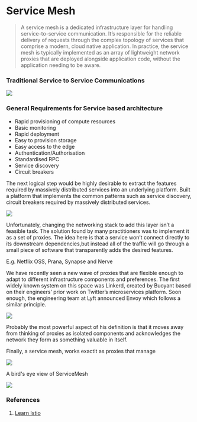# Service Mesh

> A service mesh is a dedicated infrastructure layer for handling service-to-service communication. It’s responsible for the reliable delivery of requests through the complex topology of services that comprise a modern, cloud native application. In practice, the service mesh is typically implemented as an array of lightweight network proxies that are deployed alongside application code, without the application needing to be aware.

### Traditional Service to Service Communications

![](https://philcalcado.com/img/service-mesh/4.png)

### General Requirements for Service based architecture
- Rapid provisioning of compute resources
- Basic monitoring
- Rapid deployment
- Easy to provision storage
- Easy access to the edge
- Authentication/Authorisation
- Standardised RPC
- Service discovery
- Circuit breakers

The next logical step would be highly desirable to extract the features required by massively distributed services 
into an underlying platform. Built a platform that implements the common patterns such as service discovery, circuit breakers
required by massively distributed services.

![](https://philcalcado.com/img/service-mesh/5.png)

Unfortunately, changing the networking stack to add this layer isn’t a feasible task. The solution found by many practitioners
was to implement it as a set of proxies. The idea here is that a service won’t connect directly to its downstream dependencies,but instead all of the traffic will go through a small piece of software that transparently adds the desired features.

E.g. Netflix OSS, Prana, Synapse and Nerve


We  have recently seen a new wave of proxies that are flexible enough to adapt to different infrastructure components and preferences. The first widely known system on this space was Linkerd, created by Buoyant based on their engineers’ prior work on Twitter’s microservices platform. Soon enough, the engineering team at Lyft announced Envoy which follows a similar principle.

![](https://philcalcado.com/img/service-mesh/6-a.png)

Probably the most powerful aspect of his definition is that it moves away from thinking of proxies as isolated components and acknowledges the network they form as something valuable in itself.

Finally, a service mesh, works exactlt as proxies that manage 

![](https://philcalcado.com/img/service-mesh/6-b.png)

A bird's eye view of ServiceMesh

![](https://philcalcado.com/img/service-mesh/mesh3.png)

### References

1. [Learn Istio](https://github.com/askmeegs/learn-istio)

